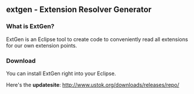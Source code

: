 ## extgen - Extension Resolver Generator

### What is ExtGen?
ExtGen is an Eclipse tool to create code to conveniently read all extensions for our own extension points.

### Download
You can install ExtGen right into your Eclipse.

Here's the **updatesite**: http://www.ustok.org/downloads/releases/repo/


